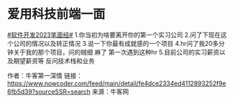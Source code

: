 # 爱用科技前端一面

[#软件开发2023笔面经#]()
1.你当初为啥要离开你的第一个实习公司
2.问了下现在这个公司的情况以及转正情况
3.说一下你最有成就感的一个项目
4.hr问了我20多分钟关于我的那个项目，问的贼细 麻了 第一次遇到这种hr
5.目前公司的实习薪资以及期望薪资等
反问技术栈和业务

作者：牛客第一深情
链接：https://www.nowcoder.com/feed/main/detail/fe4dce2334ed4112893252f9e6fb5d39?sourceSSR=search
来源：牛客网

